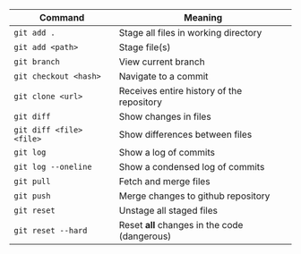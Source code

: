 | Command                  | Meaning                                       |
| ------------------------ | --------------------------------------------- |
| `git add .`              | Stage all files in working directory          |
| `git add <path>`         | Stage file(s)                                 |
| `git branch`             | View current branch                           |
| `git checkout <hash>`    | Navigate to a commit                          |
| `git clone <url>`        | Receives entire history of the repository     |
| `git diff`               | Show changes in files                         |
| `git diff <file> <file>` | Show differences between files                |
| `git log`                | Show a log of commits                         |
| `git log --oneline`      | Show a condensed log of commits               |
| `git pull`               | Fetch and merge files                         |
| `git push`               | Merge changes to github repository            |
| `git reset`              | Unstage all staged files                      |
| `git reset --hard`       | Reset **all** changes in the code (dangerous) |
